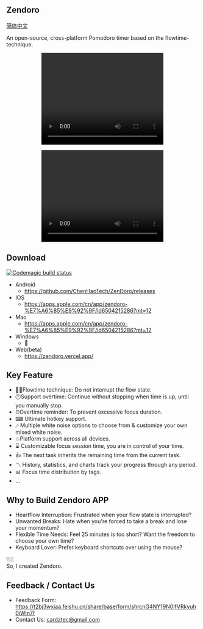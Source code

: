 ## Zendoro
[简体中文](./doc/README_ch.md)

An open-source, cross-platform Pomodoro timer based on the flowtime-technique.  

<p style="text-align: center;">
    <video width="320" height="240" controls>
        <source src="./doc/desktop.mp4" type="video/mp4">
        Your browser does not support the video tag.
    </video>
</p>

<p style="text-align: center;">
    <video width="320" height="240" controls>
        <source src="./doc/mobile.mp4" type="video/mp4">
        Your browser does not support the video tag.
    </video>
</p>


## Download 
[![Codemagic build status](https://api.codemagic.io/apps/66c728cd97efabd8a17f4fd7/66c728cd97efabd8a17f4fd6/status_badge.svg)](https://codemagic.io/app/66c728cd97efabd8a17f4fd7/66c728cd97efabd8a17f4fd6/latest_build)
- Android
    - https://github.com/ChenHaoTech/ZenDoro/releases
- IOS
    - https://apps.apple.com/cn/app/zendoro-%E7%A6%85%E9%92%9F/id6504215286?mt=12
- Mac
    - https://apps.apple.com/cn/app/zendoro-%E7%A6%85%E9%92%9F/id6504215286?mt=12
- Windows
    - 🚧
- Web(beta)
  - https://zendoro.vercel.app/

## Key Feature 
- 🧑‍💻Flowtime technique: Do not interrupt the flow state.
- 🕚Support overtime: Continue without stopping when time is up, until you manually stop.
- ⏰Overtime reminder: To prevent excessive focus duration.
- ⌨ Ultimate hotkey support.
- 🎶 Multiple white noise options to choose from & customize your own mixed white noise.
- 💥Platform support across all devices.
- ⌛ Customizable focus session time, you are in control of your time.
- 👍 The next task inherits the remaining time from the current task.
- 〽️ History, statistics, and charts track your progress through any period.
- 📊 Focus time distribution by tags.
- ...

## Why to Build Zendoro APP
- Heartflow Interruption: Frustrated when your flow state is interrupted?
- Unwanted Breaks: Hate when you're forced to take a break and lose your momentum?
- Flexible Time Needs: Feel 25 minutes is too short? Want the freedom to choose your own time?
- Keyboard Lover: Prefer keyboard shortcuts over using the mouse?

👇🏼  
So, I created Zendoro.  

## Feedback / Contact Us
- Feedback Form: https://t2bj3wxiaa.feishu.cn/share/base/form/shrcnG4NY19N0IfVRkyuh0iWm7f
- Contact Us: cardztec@gmail.com

